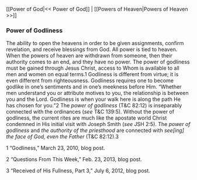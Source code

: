 [[Power of God|<< Power of God]]  |  [[Powers of Heaven|Powers of Heaven >>]]

### Power of Godliness
The ability to open the heavens in order to be given assignments, confirm revelation, and receive blessings from God. All power is tied to heaven. When the powers of heaven are withdrawn from someone, then their authority comes to an end, and they have no power. The power of godliness must be gained through Jesus Christ, access to Whom is available to all men and women on equal terms.1 Godliness is different from virtue; it is even different from righteousness. Godliness requires one to become godlike in one’s sentiments and in one’s meekness before Him. “Whether men understand you or attribute motives to you, the relationship is between you and the Lord. Godliness is when your walk here is along the path He has chosen for you.”2 The *power of godliness* (T&C 82:12) is inseparably connected with the ordinances (*see* T&C 139:5). Without the power of godliness, the current rites are much like the apostate world Christ condemned in His initial visit with Joseph Smith (*see* JSH 2:5). The *power of godliness* and *the authority of the priesthood* are connected with *see[ing] the face of God, even the Father* (T&C 82:12).3



1 “Godliness,” March 23, 2010, blog post.


2 “Questions From This Week,” Feb. 23, 2013, blog post.


3 “Received of His Fullness, Part 3,” July 6, 2012, blog post.
